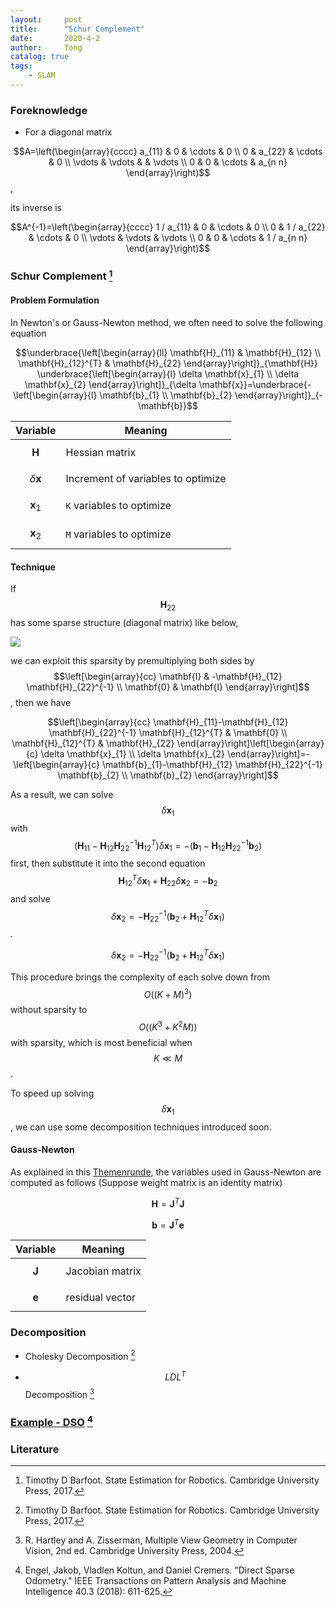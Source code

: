 ```yaml
---
layout:     post
title:      "Schur Complement"
date:       2020-4-2
author:     Tong
catalog: true
tags:
    - SLAM
---
```


### Foreknowledge

- For a diagonal matrix

$$A=\left(\begin{array}{cccc}
a_{11} & 0 & \cdots & 0 \\
0 & a_{22} & \cdots & 0 \\
\vdots & \vdots & & \vdots \\
0 & 0 & \cdots & a_{n n}
\end{array}\right)$$,

its inverse is 

$$A^{-1}=\left(\begin{array}{cccc}
1 / a_{11} & 0 & \cdots & 0 \\
0 & 1 / a_{22} & \cdots & 0 \\
\vdots & \vdots & \vdots \\
0 & 0 & \cdots & 1 / a_{n n}
\end{array}\right)$$

### Schur Complement [^Barfoot17]

#### Problem Formulation

In Newton's or Gauss-Newton method, we often need to solve the following equation

$$\underbrace{\left[\begin{array}{ll}
\mathbf{H}_{11} & \mathbf{H}_{12} \\
\mathbf{H}_{12}^{T} & \mathbf{H}_{22}
\end{array}\right]}_{\mathbf{H}} \underbrace{\left[\begin{array}{l}
\delta \mathbf{x}_{1} \\
\delta \mathbf{x}_{2}
\end{array}\right]}_{\delta \mathbf{x}}=\underbrace{-\left[\begin{array}{l}
\mathbf{b}_{1} \\
\mathbf{b}_{2}
\end{array}\right]}_{-\mathbf{b}}$$

|Variable|Meaning|
|---|---|
|$$\mathbf{H}$$|Hessian matrix|
|$$\delta \mathbf{x}$$|Increment of variables to optimize|
|$$\mathbf{x}_{1}$$|`K` variables to optimize|
|$$\mathbf{x}_{2}$$|`M` variables to optimize|

#### Technique

If $$\mathbf{H}_{22}$$ has some sparse structure (diagonal matrix) like below, 

![](https://cdn.mathpix.com/snip/images/PsleFG3qjwvIi4xNH6qIO7jG1vqZIb3Flt6z1gPaADY.original.fullsize.png)

we can exploit this sparsity by premultiplying both sides by
$$\left[\begin{array}{cc}
\mathbf{I} & -\mathbf{H}_{12} \mathbf{H}_{22}^{-1} \\
\mathbf{0} & \mathbf{I}
\end{array}\right]$$, then we have 

$$\left[\begin{array}{cc}
\mathbf{H}_{11}-\mathbf{H}_{12} \mathbf{H}_{22}^{-1} \mathbf{H}_{12}^{T} & \mathbf{0} \\
\mathbf{H}_{12}^{T} & \mathbf{H}_{22}
\end{array}\right]\left[\begin{array}{c}
\delta \mathbf{x}_{1} \\
\delta \mathbf{x}_{2}
\end{array}\right]=-\left[\begin{array}{c}
\mathbf{b}_{1}-\mathbf{H}_{12} \mathbf{H}_{22}^{-1} \mathbf{b}_{2} \\
\mathbf{b}_{2}
\end{array}\right]$$

As a result, we can solve $$\delta \mathbf{x}_{1}$$ with 
$$(\mathbf{H}_{11}-\mathbf{H}_{12} \mathbf{H}_{22}^{-1} \mathbf{H}_{12}^{T})\delta \mathbf{x}_{1} = -(\mathbf{b}_{1}-\mathbf{H}_{12} \mathbf{H}_{22}^{-1} \mathbf{b}_{2})
$$ first, then substitute it into 
the second equation 
$$\mathbf{H}_{12}^{T} \delta \mathbf{x}_{1} + \mathbf{H}_{22} \delta \mathbf{x}_{2} = -\mathbf{b}_{2}
$$ and solve $$\delta \mathbf{x}_{2} = -\mathbf{H}_{22}^{-1}(\mathbf{b}_{2} + \mathbf{H}^T_{12}\delta\mathbf{x}_{1})$$.

$$\delta \mathbf{x}_{2} = -\mathbf{H}_{22}^{-1}(\mathbf{b}_{2} + \mathbf{H}^T_{12}\delta\mathbf{x}_{1})$$

This procedure brings the complexity of each solve down from $$O((K + M)^3)$$ without sparsity to $$O((K^3 + K^2M))$$ with sparsity, which is most beneficial when
$$K \ll  M$$.

To speed up solving $$\delta \mathbf{x}_{1}$$, we can use some decomposition techniques introduced soon.

#### Gauss-Newton

As explained in this [Themenrunde](https://github.com/TongLing916/tongling916.github.io/blob/master/documents/Themenrunde_LDSO.pdf), the variables used in Gauss-Newton are computed as follows (Suppose weight matrix is an identity matrix)

$$\mathbf{H} = \mathbf{J}^T\mathbf{J}$$

$$\mathbf{b} = \mathbf{J}^T\mathbf{e}$$

|Variable | Meaning|
|---|---|
|$$\mathbf{J}$$|Jacobian matrix|
|$$\mathbf{e}$$|residual vector|

### Decomposition 

- Cholesky Decomposition [^Barfoot17]

- $$LDL^T$$ Decomposition [^Hartley04]

### [Example - DSO](http://www.lingtong.de/2020/04/17/DSO-Schur-Complement/) [^Engel18]


### Literature

[^Engel18]: Engel, Jakob, Vladlen Koltun, and Daniel Cremers. "Direct Sparse Odometry." IEEE Transactions on Pattern Analysis and Machine Intelligence 40.3 (2018): 611-625.

[^Barfoot17]: Timothy D Barfoot. State Estimation for Robotics. Cambridge University Press, 2017.

[^Hartley04]: R. Hartley and A. Zisserman, Multiple View Geometry in Computer Vision, 2nd ed. Cambridge University Press, 2004.